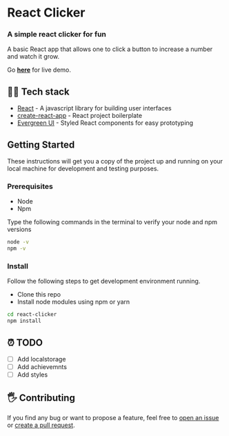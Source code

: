 # React Clicker

### A simple react clicker for fun

A basic React app that allows one to click a button to increase a number and watch it grow.

Go **[here](https://romantic-knuth-651f53.netlify.com/)** for live demo.

## 👨‍💻 Tech stack

- [React](https://reactjs.org/) - A javascript library for building user interfaces
- [create-react-app](https://github.com/facebook/create-react-app) - React project boilerplate
- [Evergreen UI](https://evergreen.segment.com/) - Styled React components for easy prototyping

## Getting Started

These instructions will get you a copy of the project up and running on your local machine for development and testing purposes.

### Prerequisites

- Node
- Npm

Type the following commands in the terminal to verify your node and npm versions

```bash
node -v
npm -v
```

### Install

Follow the following steps to get development environment running.

- Clone this repo
- Install node modules using npm or yarn

```bash
cd react-clicker
npm install
```

## ⏰ TODO

- [ ] Add localstorage
- [ ] Add achievemnts
- [ ] Add styles

## 🖐 Contributing

If you find any bug or want to propose a feature, feel free to [open an issue](issues/new) or [create a pull request](pulls).
